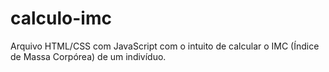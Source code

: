 # calculo-imc
Arquivo HTML/CSS com JavaScript com o intuito de calcular o IMC (Índice de Massa Corpórea) de um indivíduo.
